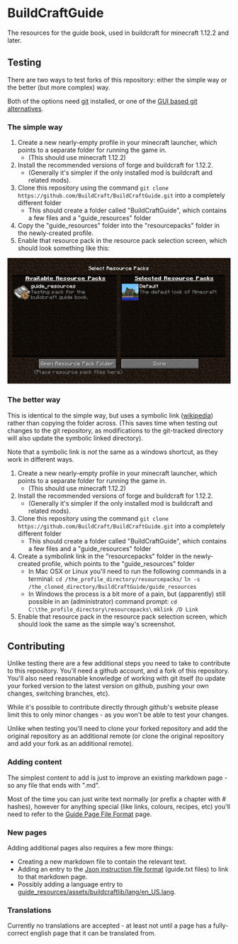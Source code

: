 # BuildCraftGuide
The resources for the guide book, used in buildcraft for minecraft 1.12.2 and later.

## Testing

There are two ways to test forks of this repository: either the simple way or the better (but more complex) way.

Both of the options need [git](https://git-scm.com/) installed, or one of the [GUI based git alternatives](https://git-scm.com/downloads/guis).

### The simple way

1. Create a new nearly-empty profile in your minecraft launcher, which points to a separate folder for running the game in.
    - (This should use minecraft 1.12.2)
1. Install the recommended versions of forge and buildcraft for 1.12.2.
    - (Generally it's simpler if the only installed mod is buildcraft and related mods).
1. Clone this repository using the command `git clone https://github.com/BuildCraft/BuildCraftGuide.git` into a completely different folder
    - This should create a folder called "BuildCraftGuide", which contains a few files and a "guide_resources" folder
1. Copy the "guide_resources" folder into the "resourcepacks" folder in the newly-created profile.
1. Enable that resource pack in the resource pack selection screen, which should look something like this:

![Guide setup screenshot](setup_guide/guide_resource_pack.png)

### The better way

This is identical to the simple way, but uses a symbolic link ([wikipedia](https://en.wikipedia.org/wiki/Symbolic_link#Overview)) rather than copying the folder across. (This saves time when testing out changes to the git repository, as modifications to the git-tracked directory will also update the symbolic linked directory).

Note that a symbolic link is *not* the same as a windows shortcut, as they work in different ways.

1. Create a new nearly-empty profile in your minecraft launcher, which points to a separate folder for running the game in.
    - (This should use minecraft 1.12.2)
1. Install the recommended versions of forge and buildcraft for 1.12.2.
    - (Generally it's simpler if the only installed mod is buildcraft and related mods).
1. Clone this repository using the command `git clone https://github.com/BuildCraft/BuildCraftGuide.git` into a completely different folder
    - This should create a folder called "BuildCraftGuide", which contains a few files and a "guide_resources" folder
1. Create a symbolink link in the "resourcepacks" folder in the newly-created profile, which points to the "guide_resources" folder
    - In Mac OSX or Linux you'll need to run the following commands in a terminal:
    `cd /the_profile_directory/resourcepacks/`
    `ln -s /the_cloned_directory/BuildCraftGuide/guide_resources`
    - In Windows the process is a bit more of a pain, but (apparently) still possible in an (administrator) command prompt:
    `cd C:\the_profile_directory\resourcepacks\`
    `mklink /D Link `
1. Enable that resource pack in the resource pack selection screen, which should look the same as the simple way's screenshot.

## Contributing

Unlike testing there are a few additional steps you need to take to contribute to this repository. You'll need a github account, and a fork of this repository. You'll also need reasonable knowledge of working with git itself (to update your forked version to the latest version on github, pushing your own changes, switching branches, etc).

While it's possible to contribute directly through github's website please limit this to only minor changes - as you won't be able to test your changes.

Unlike when testing you'll need to clone your forked repository and add the original repository as an additional remote (or clone the original repository and add your fork as an additional remote).

### Adding content

The simplest content to add is just to improve an existing markdown page - so any file that ends with ".md".

Most of the time you can just write text normally (or prefix a chapter with # hashes), however for anything special (like links, colours, recipes, etc) you'll need to refer to the [Guide Page File Format](guide_resources/assets/buildcraftlib/compat/buildcraft/guide/en_us/config/guide_page_format.md) page.

### New pages

Adding additional pages also requires a few more things:

 - Creating a new markdown file to contain the relevant text.
 - Adding an entry to the [Json instruction file format](guide_resources/assets/buildcraftlib/compat/buildcraft/guide/en_us/config/json_insn_format.md) (guide.txt files) to link to that markdown page.
 - Possibly adding a language entry to [guide_resources/assets/buildcraftlib/lang/en_US.lang](guide_resources/assets/buildcraftlib/lang/en_US.lang).

### Translations

Currently no translations are accepted - at least not until a page has a fully-correct english page that it can be translated from.
